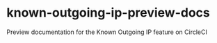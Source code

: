 # known-outgoing-ip-preview-docs
Preview documentation for the Known Outgoing IP feature on CircleCI

